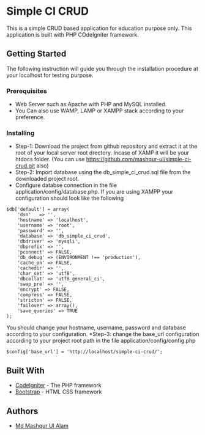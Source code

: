 # Simple CI CRUD

This is a simple CRUD based application for education purpose only. This application is built with PHP COdeIgniter framework.
  
## Getting Started

The following instruction will guide you through the installation procedure at your localhost for testing purpose.

### Prerequisites

* Web Server such as Apache with PHP and MySQL installed.
* You Can also use WAMP, LAMP or XAMPP stack according to your preference.


### Installing

* Step-1: Download the project from github repository and extract it at the root of your local server root drectory. Incase of XAMP it will be your htdocs folder. (You can use https://github.com/mashqur-ul/simple-ci-crud.git also)
* Step-2: Import database using the db_simple_ci_crud.sql file from the downloaded project root.
* Configure databse connection in the file application/config/database.php. If you are using XAMPP your configuration should look like the following

```
$db['default'] = array(
	'dsn'	=> '',
	'hostname' => 'localhost',
	'username' => 'root',
	'password' => '',
	'database' => 'db_simple_ci_crud',
	'dbdriver' => 'mysqli',
	'dbprefix' => '',
	'pconnect' => FALSE,
	'db_debug' => (ENVIRONMENT !== 'production'),
	'cache_on' => FALSE,
	'cachedir' => '',
	'char_set' => 'utf8',
	'dbcollat' => 'utf8_general_ci',
	'swap_pre' => '',
	'encrypt' => FALSE,
	'compress' => FALSE,
	'stricton' => FALSE,
	'failover' => array(),
	'save_queries' => TRUE
);
```
You should change your hostname, username, password and database according to your configuration.
*Step-3: change the base_url configuration according to your project root path in the file application/config/config.php
```
$config['base_url'] = 'http://localhost/simple-ci-crud/';
```

## Built With

* [CodeIgniter](https://codeigniter.com/) - The PHP framework
* [Bootstrap](http://getbootstrap.com/) - HTML CSS framework



## Authors

* [Md Mashqur Ul Alam](https://github.com/mashqur-ul)

